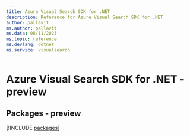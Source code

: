 ```yaml
---
title: Azure Visual Search SDK for .NET
description: Reference for Azure Visual Search SDK for .NET
author: pallavit
ms.author: pallavit
ms.data: 08/11/2023
ms.topic: reference
ms.devlang: dotnet
ms.service: visualsearch
---
```

# Azure Visual Search SDK for .NET - preview
## Packages - preview
[!INCLUDE [packages](visual-search-index.md)]